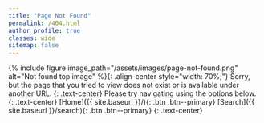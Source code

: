 ```yaml
---
title: "Page Not Found"
permalink: /404.html
author_profile: true
classes: wide
sitemap: false
---
```


{% include figure image_path="/assets/images/page-not-found.png" alt="Not found top image" %}{: .align-center style="width: 70%;"}
Sorry, but the page that you tried to view does not exist or is available under another URL. 
{: .text-center}
Please try navigating using the options below.
{: .text-center}
[Home]({{ site.baseurl }}/){: .btn .btn--primary}
[Search]({{ site.baseurl }}/search){: .btn .btn--primary}
{: .text-center}
